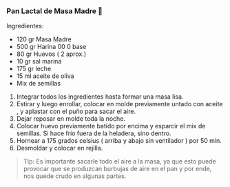 ### Pan Lactal de Masa Madre :bread:

Ingredientes:
- 120 gr Masa Madre
- 500 gr Harina 00 0 base
- 80 gr Huevos ( 2 aprox.)
- 10 gr sal marina
- 175 gr leche
- 15 ml aceite de oliva
- Mix de semillas

1. Integrar todos los ingredientes hasta formar una masa lisa.
2. Estirar y luego enrollar, colocar en molde previamente untado con aceite , y aplastar con el puño para sacar el aire.
3. Dejar reposar en molde toda la noche.
4. Colocar huevo previamente batido por encima y esparcir el mix de semillas. Si hace frio fuera de la heladera, sino dentro.
5. Hornear a 175 grados celsius ( arriba y abajo sin ventilador )  por 50 min.
6. Desmoldar y colocar en rejilla.

> Tip: Es importante sacarle todo el aire a la masa, ya que esto puede provocar que se produzcan burbujas de aire en el pan y por ende, nos quede crudo en algunas partes. 